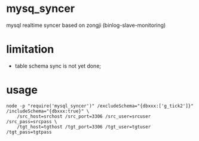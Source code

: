 # mysq_syncer

mysql realtime syncer based on zongji (binlog-slave-monitoring)

# limitation

* table schema sync is not yet done;

# usage

```
node -p "require('mysql_syncer')" /excludeSchema="{dbxxx:['g_tick2']}" /includeSchema="{dbxxx:true}" \
	/src_host=srchost /src_port=3306 /src_user=srcuser /src_pass=srcpass \
	/tgt_host=tgthost /tgt_port=3306 /tgt_user=tgtuser /tgt_pass=tgtpass
```
